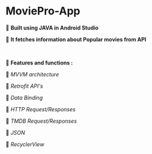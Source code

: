  # MoviePro-App

 🔴 **Built using JAVA in Android Studio**
 >
 🔴 **It fetches information about Popular movies from API**

 <br>
 
 🔴 **Features and functions :**
 
 🍁 *MVVM architecture*
 >
 🍁 *Retrofit API's*
 >
 🍁 *Data Binding*
 >
 🍁 *HTTP Request/Responses*
 >
 🍁 *TMDB Request/Responses*
 >
 🍁 *JSON*
 >
 🍁 *RecyclerView*


 
